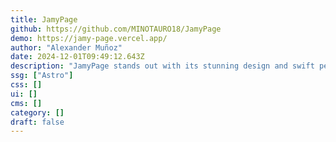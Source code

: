 ```yaml
---
title: JamyPage
github: https://github.com/MINOTAURO18/JamyPage
demo: https://jamy-page.vercel.app/
author: "Alexander Muñoz"
date: 2024-12-01T09:49:12.643Z
description: "JamyPage stands out with its stunning design and swift performance, comprising three distinct sections: Home, Products, and About Us."
ssg: ["Astro"]
css: []
ui: []
cms: []
category: []
draft: false
---
```

